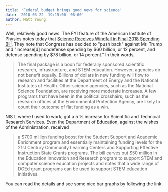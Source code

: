 ```yaml
---
title: 'Federal budget brings good news for science'
date: '2018-03-22  19:15:00 -06:00'
author: Matt Young
---
```

Well, relatively good news. The FYI feature of the American Institute of Physics notes today that <a href="https://www.aip.org/fyi/2018/science-receives-windfall-final-2018-spending-bill">Science Receives Windfall in Final 2018 Spending Bill</a>. They note that Congress has decided to "push back" against Mr. Trump and "increase[d] nondefense spending by $60 billion, or 12 percent, and defense spending by $78 billion, or 14 percent." In their words,

<blockquote>The final package is a boon for federally sponsored scientific research, infrastructure, and STEM education. However, agencies do not benefit equally. Billions of dollars in new funding will flow to research and facilities at the Department of Energy and the National Institutes of Health. Other science agencies, such as the National Science Foundation, are receiving more moderate increases. A few programs that have been in the political crosshairs, such as the research offices at the Environmental Protection Agency, are likely to count their outcome of flat funding as a win.</blockquote> 

NIST, where I used to work, got a 5&nbsp;% increase for Scientific and Technical Research Services. Even the Department of Education, against the wishes of the Administration, received

<blockquote>a $700 million funding boost for the Student Support and Academic Enrichment program and essentially maintaining funding levels for the 21st Century Community Learning Centers and Supporting Effective Instruction State Grants programs. The bill carves out $50 million in the Education Innovation and Research program to support STEM and computer science education projects and notes that a wide range of DOEd grant programs can be used to support STEM education initiatives.
</blockquote>

You can read the details and see some nice bar graphs by following the link.
